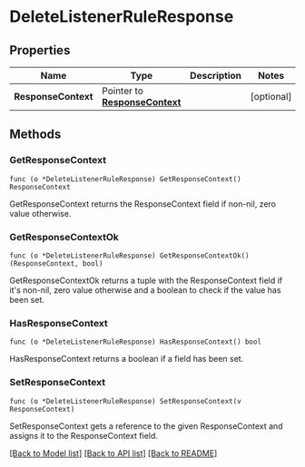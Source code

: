 # DeleteListenerRuleResponse

## Properties

Name | Type | Description | Notes
------------ | ------------- | ------------- | -------------
**ResponseContext** | Pointer to [**ResponseContext**](ResponseContext.md) |  | [optional] 

## Methods

### GetResponseContext

`func (o *DeleteListenerRuleResponse) GetResponseContext() ResponseContext`

GetResponseContext returns the ResponseContext field if non-nil, zero value otherwise.

### GetResponseContextOk

`func (o *DeleteListenerRuleResponse) GetResponseContextOk() (ResponseContext, bool)`

GetResponseContextOk returns a tuple with the ResponseContext field if it's non-nil, zero value otherwise
and a boolean to check if the value has been set.

### HasResponseContext

`func (o *DeleteListenerRuleResponse) HasResponseContext() bool`

HasResponseContext returns a boolean if a field has been set.

### SetResponseContext

`func (o *DeleteListenerRuleResponse) SetResponseContext(v ResponseContext)`

SetResponseContext gets a reference to the given ResponseContext and assigns it to the ResponseContext field.


[[Back to Model list]](../README.md#documentation-for-models) [[Back to API list]](../README.md#documentation-for-api-endpoints) [[Back to README]](../README.md)



